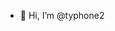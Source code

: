 - 👋 Hi, I’m @typhone2


<!---
typhone2/typhone2 is a ✨ special ✨ repository because its `README.md` (this file) appears on your GitHub profile.
You can click the Preview link to take a look at your changes.
--->
